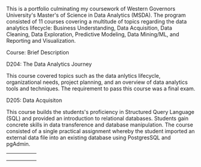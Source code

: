 This is a portfolio culminating my coursework of Western Governors University's Master's of Science in Data Analytics (MSDA). The program consisted of 11 courses covering a multitude of topics regarding the data analytics lifecycle: Business Understanding, Data Acquisition, Data Cleaning, Data Exploration, Predictive Modeling, Data Mining/ML, and Reporting and Visualization. 


Course: Brief Description


D204: The Data Analytics Journey

This course covered topics such as the data anlytics lifecycle, organizational needs, project planning, and an overview of data analytics tools and techniques. The requirement to pass this course was a final exam.

D205: Data Acquisiton

This course builds the students's proficiency in Structured Query Language (SQL) and provided an introduction to relational databases. Students gain concrete skills in data transference and database manipulation. The course consisted of a single practical assignment whereby the student imported an external data file into an existing database using PostgresSQL and pgAdmin.

|   |   |   |   |   |
|---|---|---|---|---|
|   |   |   |   |   |
|   |   |   |   |   |
|   |   |   |   |   |
